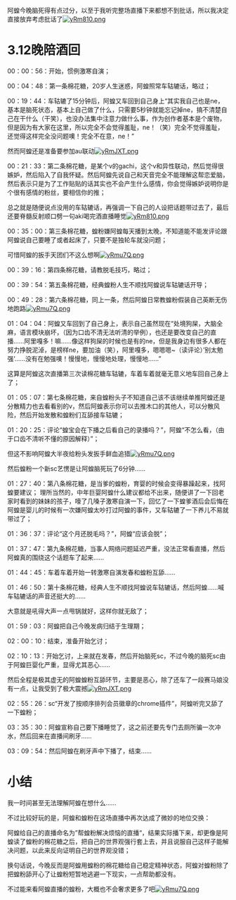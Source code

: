 阿蝗今晚脑死得有点过分，以至于我听完整场直播下来都想不到批话，所以我决定直接放弃考虑批话了[![yRm810.png](https://s3.ax1x.com/2021/02/18/yRm810.png)](https://imgtu.com/i/yRm810)

# 3.12晚陪酒回

00：00：56：开始，惯例激寒自演；

00：04：48：第一条棉花糖，20岁人生迷惑，阿蝗照常车轱辘话，略过；

00：19：44：车轱辘了15分钟后，阿蝗又车回到自己身上“其实我自己也是ne，基本是脑死状态，基本上自己做了什么，只需要5秒钟就能忘记掉ne，搞不清楚自己在干什么（干笑），也没办法集中注意力做什么事，作为创作者基本是个废物，但是因为有大家在这里，所以完全不会觉得羞耻，ne！（笑）完全不觉得羞耻，还觉得这样完全没问题噢！完全不在意，ne！”

然而阿蝗还是准备要参加au联动[![yRmJXT.png](https://s3.ax1x.com/2021/02/18/yRmJXT.png)](https://imgtu.com/i/yRmJXT)

00：21：33：第二条棉花糖，是某个v的gachi，这个v和异性联动，然后觉得很嫉妒，然后陷入了自我怀疑。然后阿蝗先说自己和天音完全不能理解这帮恋爱脑，然后表示只是为了工作贴贴的话其实也不会产生什么感情，你会觉得嫉妒说明你是个很有感情的粉丝，要相信你的推；

总之就是随便说点没用的车轱辘话，再强调一下自己的人设把话题带过去了，最后还要脊髓反射顺口劈一句aki喝完酒直播睡觉[![yRm810.png](https://s3.ax1x.com/2021/02/18/yRm810.png)](https://imgtu.com/i/yRm810)

00：35：00：第三条棉花糖，蝗粉嫌阿蝗每天播到太晚，不知道能不能发评论跟阿蝗说自己要睡了或者起床了，只要不是独轮车就没问题；

可惜阿蝗的扳手天团们不这么想啊[![yRmu7Q.png](https://s3.ax1x.com/2021/02/18/yRmu7Q.png)](https://imgtu.com/i/yRmu7Q)

00：39：16：第四条棉花糖，请教脱毛技巧，略过；

00：39：54：第五条棉花糖，经典蝗粉人生不顺找阿蝗说车轱辘话开导；

00：49：28：第六条棉花糖，同上一条，然后阿蝗日常教蝗粉假装自己英断无伤地跑路[![yRmu7Q.png](https://s3.ax1x.com/2021/02/18/yRmu7Q.png)](https://imgtu.com/i/yRmu7Q)

01：04：04：阿蝗又车回到了自己身上，表示自己虽然现在“处境狗屎，大脑全麻，语言模块崩坏，（因为口齿不清无法听清的举例），也还是要改变自己的直播……阿里嘎多！嘛……像这样狗屎的时候也是有的ne，但是我身边有很多人都在努力挣脱泥淖，是榜样ne，要加油（笑），阿里嘎多，嗯嗯嗯~（读评论）’别太勉强‘……没有在勉强噢！慢慢地，慢慢地处理，慢慢地……”

这算是阿蝗这次直播第三次读棉花糖车轱辘，车着车着就毫无意义地车回自己身上了；

01：05：07：第七条棉花糖，来自蝗粉头子不知道自己该不该继续单推阿蝗还是分散精力也去看看别的v，然后阿蝗表示你可以去推木口的其他人，可以分散风险，然后开始发散和蝗粉们互舔接车轱辘；

01：20：25：评论“蝗宝会在下播之后看自己的录播吗？”，阿蝗“不怎么看，（由于口齿不清听不懂的原因解释）”；

但这不影响阿蝗大半夜给粉头发扳手鲜血追猎[![yRmu7Q.png](https://s3.ax1x.com/2021/02/18/yRmu7Q.png)](https://imgtu.com/i/yRmu7Q)

然后蝗粉一个新sc艺愣是让阿蝗脑死玩了6分钟……

01：27：40：第八条棉花糖，是当爹的蝗粉，育婴的时候会变得暴躁起来，找阿蝗要建议；
理所当然的，中年巨婴阿蝗什么建议都给不出来，随便讲了一下回老家时看到的妹妹的孩子，嚎了几嗓子激寒自演一下，回忆了一下蝗爹酒后会后悔在阿蝗是婴儿的时候有一次嫌阿蝗太吵打过阿蝗的事件，又车轱辘了一下养儿不易就带过了；

01：36：37：评论“这个月还脱毛吗？”，阿蝗“应该会脱”；

01：37：47：第九条棉花糖，当事人网络问题延迟严重，没法正常看直播，然后阿蝗真的围绕这个话题车了起来……

01：44：45：车着车着开始一转激寒自演发春和蝗粉互舔……

01：46：50：第十条棉花糖，经典人生不顺找阿蝗说车轱辘话，然后阿蝗……喊车轱辘话的声音还挺大的……

大意就是吼得大声一点甩锅就好，这样你就无敌了；

01：59：03：阿蝗把自己今晚发病归结于生理期；

02：00：10：结束，准备开始乞讨；

02：10：13：开始乞讨，上来就在发春，然后开始脑死sc，不过今晚的脑死sc由于阿蝗巨婴化严重，显得尤其恶心……

然后全程是极其虚无的阿蝗蝗粉互舔环节，主要是恶心，除了还车了一段赛马娘没有一点，让我受到了极大震撼[![yRmJXT.png](https://s3.ax1x.com/2021/02/18/yRmJXT.png)](https://imgtu.com/i/yRmJXT)

02：55：26：sc“开发了按顺序排列会员徽章的chrome插件”，阿蝗听完又舔了一下蝗粉；

03：35：30：阿蝗宣称自己要下播睡觉了，这之前还要先专门去厕所骗一次冲水，然后回来在直播间刷牙……

03：09：54：然后阿蝗在刷牙声中下播了，结束……

# 小结

我一时间甚至无法理解阿蝗在想什么……

不过比较好玩的是，阿蝗和蝗粉在这场直播中再次达成了微妙的地位交换：

阿蝗给自己的直播命名为”帮蝗粉解决烦恼的直播“，结果实际播下来，却更像是阿蝗读了蝗粉的棉花糖之后，把自己的世界观强行套上去，并且说服自己这样子能解决问题，以此来反向证明自己的世界观没错；

换句话说，今晚反而是阿蝗用蝗粉的棉花糖给自己稳定精神状态，阿蝗对蝗粉除了把蝗粉舔开心了让蝗粉短暂地逃避一下现实，一点帮助都没有。

不过能来看阿蝗直播的蝗粉，大概也不会奢求更多了吧[![yRmu7Q.png](https://s3.ax1x.com/2021/02/18/yRmu7Q.png)](https://imgtu.com/i/yRmu7Q)